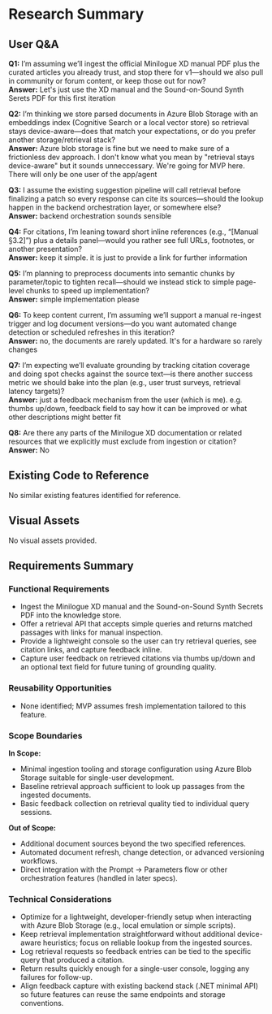 # Research Summary

## User Q&A
**Q1:** I’m assuming we’ll ingest the official Minilogue XD manual PDF plus the curated articles you already trust, and stop there for v1—should we also pull in community or forum content, or keep those out for now?  
**Answer:** Let's just use the XD manual and the Sound-on-Sound Synth Serets PDF for this first iteration

**Q2:** I’m thinking we store parsed documents in Azure Blob Storage with an embeddings index (Cognitive Search or a local vector store) so retrieval stays device-aware—does that match your expectations, or do you prefer another storage/retrieval stack?  
**Answer:** Azure blob storage is fine but we need to make sure of a frictionless dev approach. I don't know what you mean by "retrieval stays device-aware" but it sounds unneccessary. We're going for MVP here. There will only be one user of the app/agent

**Q3:** I assume the existing suggestion pipeline will call retrieval before finalizing a patch so every response can cite its sources—should the lookup happen in the backend orchestration layer, or somewhere else?  
**Answer:** backend orchestration sounds sensible

**Q4:** For citations, I’m leaning toward short inline references (e.g., “[Manual §3.2]”) plus a details panel—would you rather see full URLs, footnotes, or another presentation?  
**Answer:** keep it simple. it is just to provide a link for further information

**Q5:** I’m planning to preprocess documents into semantic chunks by parameter/topic to tighten recall—should we instead stick to simple page-level chunks to speed up implementation?  
**Answer:** simple implementation please

**Q6:** To keep content current, I’m assuming we’ll support a manual re-ingest trigger and log document versions—do you want automated change detection or scheduled refreshes in this iteration?  
**Answer:** no, the documents are rarely updated. It's for a hardware so rarely changes

**Q7:** I’m expecting we’ll evaluate grounding by tracking citation coverage and doing spot checks against the source text—is there another success metric we should bake into the plan (e.g., user trust surveys, retrieval latency targets)?  
**Answer:** just a feedback mechanism from the user (which is me). e.g. thumbs up/down, feedback field to say how it can be improved or what other descriptions might better fit

**Q8:** Are there any parts of the Minilogue XD documentation or related resources that we explicitly must exclude from ingestion or citation?  
**Answer:** No

## Existing Code to Reference
No similar existing features identified for reference.

## Visual Assets
No visual assets provided.

## Requirements Summary

### Functional Requirements
- Ingest the Minilogue XD manual and the Sound-on-Sound Synth Secrets PDF into the knowledge store.
- Offer a retrieval API that accepts simple queries and returns matched passages with links for manual inspection.
- Provide a lightweight console so the user can try retrieval queries, see citation links, and capture feedback inline.
- Capture user feedback on retrieved citations via thumbs up/down and an optional text field for future tuning of grounding quality.

### Reusability Opportunities
- None identified; MVP assumes fresh implementation tailored to this feature.

### Scope Boundaries
**In Scope:**  
- Minimal ingestion tooling and storage configuration using Azure Blob Storage suitable for single-user development.
- Baseline retrieval approach sufficient to look up passages from the ingested documents.
- Basic feedback collection on retrieval quality tied to individual query sessions.

**Out of Scope:**  
- Additional document sources beyond the two specified references.
- Automated document refresh, change detection, or advanced versioning workflows.
- Direct integration with the Prompt → Parameters flow or other orchestration features (handled in later specs).

### Technical Considerations
- Optimize for a lightweight, developer-friendly setup when interacting with Azure Blob Storage (e.g., local emulation or simple scripts).
- Keep retrieval implementation straightforward without additional device-aware heuristics; focus on reliable lookup from the ingested sources.
- Log retrieval requests so feedback entries can be tied to the specific query that produced a citation.
- Return results quickly enough for a single-user console, logging any failures for follow-up.
- Align feedback capture with existing backend stack (.NET minimal API) so future features can reuse the same endpoints and storage conventions.
